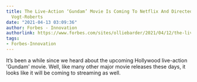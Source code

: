 ```yaml
---
title: The Live-Action ‘Gundam’ Movie Is Coming To Netflix And Directed By Jordan
  Vogt-Roberts
date: "2021-04-13 03:09:36"
author: Forbes - Innovation
authorlink: https://www.forbes.com/sites/olliebarder/2021/04/12/the-live-action-gundam-movie-is-coming-to-netflix-and-directed-by-jordan-vogt-roberts/
tags:
- Forbes-Innovation
---
```

It’s been a while since we heard about the upcoming Hollywood live-action 'Gundam' movie. Well, like many other major movie releases these days, it looks like it will be coming to streaming as well.